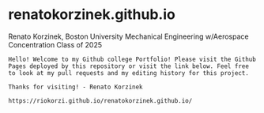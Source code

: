 # renatokorzinek.github.io
Renato Korzinek, Boston University Mechanical Engineering w/Aerospace Concentration Class of 2025
    
    Hello! Welcome to my Github college Portfolio! Please visit the Github Pages deployed by this repository or visit the link below. Feel free to look at my pull requests and my editing history for this project.
    
    Thanks for visiting! - Renato Korzinek 

    https://riokorzi.github.io/renatokorzinek.github.io/
